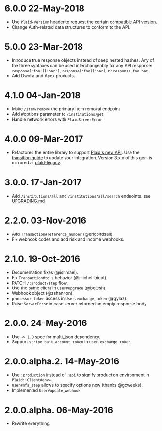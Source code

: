 # 6.0.0 22-May-2018

* Use `Plaid-Version` header to request the certain compatible API version.
* Change Auth-related data structures to conform to the API.

# 5.0.0 23-Mar-2018

* Introduce true response objects instead of deep nested hashes. Any of the
  three syntaxes can be used interchangeably for any API response:
  `response['foo']['bar']`, `response[:foo][:bar]`, or `response.foo.bar`.
* Add Dwolla and Apex products.

# 4.1.0 04-Jan-2018

* Make `/item/remove` the primary Item removal endpoint
* Add #options parameter to `/institutions/get`
* Handle network errors with `PlaidServerError`

# 4.0.0 09-Mar-2017

* Refactored the entire library to support [Plaid's new API](https://blog.plaid.com/improving-our-api/). Use the [transition guide](https://plaid.com/docs/link/transition-guide) to update your integration. Version 3.x.x of this gem is mirrored at [plaid-legacy](https://github.com/plaid/plaid-ruby-legacy).

# 3.0.0. 17-Jan-2017

* Add `/institutions/all` and `/institutions/all/search` endpoints, see [UPGRADING.md](UPGRADING.md#upgrading-from-2xx-to-300)

# 2.2.0. 03-Nov-2016

* Add `Transaction#reference_number` (@ericbirdsall).
* Fix webhook codes and add risk and income webhooks.

# 2.1.0. 19-Oct-2016

* Documentation fixes (@ishmael).
* Fix `Transaction#to_s` behavior (@michel-tricot).
* PATCH `/:product/step` flow.
* Use the same client in `User#upgrade` (@betesh).
* Webhook object (@zshannon).
* `processor_token` access in `User.exchange_token` (@gylaz).
* Raise `ServerError` in case server returned an empty response body.

# 2.0.0. 24-May-2016

* Use `~> 1.0` spec for multi_json dependency.
* Support `stripe_bank_account_token` in `User.exchange_token`.

# 2.0.0.alpha.2. 14-May-2016

* Use `:production` instead of `:api` to signify production environment
  in `Plaid::Client#env=`.
* `User#mfa_step` allows to specify options now (thanks @gcweeks).
* Implemented `User#update_webhook`.

# 2.0.0.alpha. 06-May-2016

* Rewrite everything.
